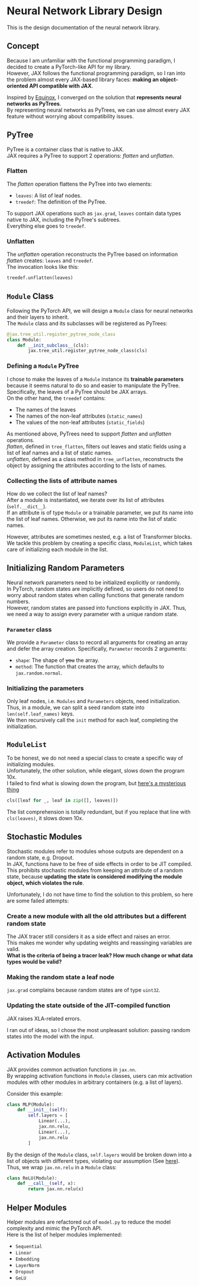 # Neural Network Library Design

This is the design documentation of the neural network library.  

## Concept

Because I am unfamiliar with the functional programming paradigm,
I decided to create a PyTorch-like API for my library.  
However, JAX follows the functional programming paradigm,
so I ran into the problem almost every JAX-based library faces:
**making an object-oriented API compatible with JAX**.

Inspired by [Equinox](https://github.com/patrick-kidger/equinox),
I converged on the solution that **represents neural networks as PyTrees**.  
By representing neural networks as PyTrees, we can use almost every JAX feature
without worrying about compatibility issues.

## PyTree

PyTree is a container class that is native to JAX.  
JAX requires a PyTree to support 2 operations: _flatten_ and _unflatten_.  

### Flatten

The _flatten_ operation flattens the PyTree into two elements:
- `leaves`: A list of leaf nodes.
- `treedef`: The definition of the PyTree.

To support JAX operations such as `jax.grad`, `leaves` contain data types native to JAX,
including the PyTree's subtrees.  
Everything else goes to `treedef`.

### Unflatten

The _unflatten_ operation reconstructs the PyTree based on information _flatten_ creates:
`leaves` and `treedef`.  
The invocation looks like this:
```python
treedef.unflatten(leaves)
```

## `Module` Class

Following the PyTorch API, we will design a `Module` class for neural networks and their layers to inherit.  
The `Module` class and its subclasses will be registered as PyTrees:
```python
@jax.tree_util.register_pytree_node_class
class Module:
    def __init_subclass__(cls):
        jax.tree_util.register_pytree_node_class(cls)
```

### Defining a `Module` PyTree

I chose to make the leaves of a `Module` instance its **trainable parameters**
because it seems natural to do so and easier to manipulate the PyTree.  
Specifically, the leaves of a PyTree should be JAX arrays.  
On the other hand, the `treedef` contains:
- The names of the leaves
- The names of the non-leaf attributes (`static_names`)
- The values of the non-leaf attributes (`static_fields`)

As mentioned above, PyTrees need to support _flatten_ and _unflatten_ operations.  
_flatten_, defined in `tree_flatten`, filters out leaves and static fields
using a list of leaf names and a list of static names.  
_unflatten_, defined as a class method in `tree_unflatten`, reconstructs the object
by assigning the attributes according to the lists of names.

### Collecting the lists of attribute names

How do we collect the list of leaf names?  
After a module is instantiated, we iterate over its list of attributes (`self.__dict__`).  
If an attribute is of type `Module` or a trainable parameter, we put its name into the list of leaf names.
Otherwise, we put its name into the list of static names.

However, attributes are sometimes nested, e.g. a list of Transformer blocks.
We tackle this problem by creating a specific class, `ModuleList`, which takes care of initializing each
module in the list.

## Initializing Random Parameters

Neural network parameters need to be initialized explicitly or randomly.  
In PyTorch, random states are implicitly defined,
so users do not need to worry about random states when calling functions that generate random numbers.  
However, random states are passed into functions explicitly in JAX.
Thus, we need a way to assign every parameter with a unique random state.  

### `Parameter` class

We provide a `Parameter` class to record all arguments for creating an array and defer the array creation.
Specifically, `Parameter` records 2 arguments:
- `shape`: The shape of ~~you~~ the array.
- `method`: The function that creates the array, which defaults to `jax.random.normal`.

### Initializing the parameters

Only leaf nodes, i.e. `Modules` and `Parameters` objects, need initialization.  
Thus, in a module, we can split a seed random state into `len(self.leaf_names)` keys.  
We then recursively call the `init` method for each leaf, completing the initialization.

## `ModuleList`

To be honest, we do not need a special class to create a specific way of initializing modules.  
Unfortunately, the other solution, while elegant, slows down the program 10x.  
I failed to find what is slowing down the program, but
[here's a mysterious thing](https://github.com/kimbochen/jax-exp/blob/0853080b3a3d8bd68e759fc604c11a585cb64dd0/nn/core.py#L75)
```python
cls([leaf for _, leaf in zip([], leaves)])
```
The list comprehension is totally redundant, but if you replace that line with `cls(leaves)`,
it slows down 10x.

## Stochastic Modules

Stochastic modules refer to modules whose outputs are dependent on a random state, e.g. Dropout.  
In JAX, functions have to be free of side effects in order to be JIT compiled.
This prohibits stochastic modules from keeping an attribute of a random state,
because **updating the state is considered modifying the module object, which violates the rule**.  

Unfortunately, I do not have time to find the solution to this problem, so here are some failed attempts:

### Create a new module with all the old attributes but a different random state

The JAX tracer still considers it as a side effect and raises an error.  
This makes me wonder why updating weights and reassinging variables are valid.  
**What is the criteria of being a tracer leak? How much change or what data types would be valid?**

### Making the random state a leaf node

`jax.grad` complains because random states are of type `uint32`.

### Updating the state outside of the JIT-compiled function

JAX raises XLA-related errors.

I ran out of ideas, so I chose the most unpleasant solution: passing random states into the model
with the input.

## Activation Modules

JAX provides common activation functions in `jax.nn`.  
By wrapping activation functions in `Module` classes, users can mix activation modules with other modules
in arbitrary containers (e.g. a list of layers).

Consider this example:
```python
class MLP(Module):
    def __init__(self):
        self.layers = [
            Linear(...),
            jax.nn.relu,
            Linear(...),
            jax.nn.relu
        ]
```
By the design of the `Module` class, `self.layers` would be broken down into a list of
objects with different types, violating our assumption (See [here](#collecting-the-list-of-attribute-names)).  
Thus, we wrap `jax.nn.relu` in a `Module` class:
```python
class ReLU(Module):
    def __call__(self, x):
        return jax.nn.relu(x)
```

## Helper Modules

Helper modules are refactored out of `model.py` to reduce the model complexity and mimic the PyTorch API.  
Here is the list of helper modules implemented:
- `Sequential`
- `Linear`
- `Embedding`
- `LayerNorm`
- `Dropout`
- `GeLU`
